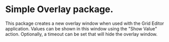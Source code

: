 # Simple Overlay package. 

This package creates a new overlay window when used with the Grid Editor application. 
Values can be shown in this window using the "Show Value" action.
Optionally, a timeout can be set that will hide the overlay window.